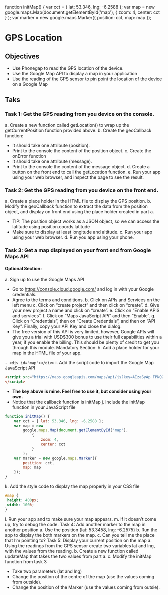 function initMap() {
    var cct = { lat: 53.346, lng: -6.2588 };
    var map = new
        google.maps.Map(document.getElementById('map'),
            {
                zoom: 4,
                center: cct
            }
        );
    var marker = new google.maps.Marker({
        position: cct,
        map: map
    });
# GPS Location

## Objectives
- Use Phonegap to read the GPS location of the device.
- Use the Google Map API to display a map in your application
- Use the reading of the GPS sensor to pin point the location of the device on a Google Map


## Taks

### Task 1: Get the GPS reading from you device on the console.


a. Create a new function called getLocation() to wrap up the getCurrentPosition function
provided above.
b. Create the geoCallback function:
- It should take one attribute (position).
- Print to the console the content of the position object.
c. Create the onError function
- It should take one attribute (message).
- Print to the console the content of the message object.
d. Create a button on the front end to call the getLocation function.
e. Run your app using your web browser, and inspect the page to see the result.


### Task 2: Get the GPS reading from you device on the front end.

a. Create a place holder in the HTML file to display the GPS position.
b. Modify the geoCallback function to extract the data from the position object, and display on
front end using the place holder created in part a.
- TIP: The position object works as a JSON object, so we can access the latitude using
position.coords.latitude
- Make sure to display at least longitude and altitude.
c. Run your app using your web browser.
d. Run you app using your phone.

### Task 3: Get a map displayed on your front end from Google Maps API

#### Optional Section:
a. Sign up to use the Google Maps API
- Go to https://console.cloud.google.com/ and log in with your Google credentials.
- Agree to the terms and conditions.
b. Click on APIs and Services on the left menu
c. Click on “create project” and then click on “create”.
d. Give your new project a name and click on “create”.
e. Click on “Enable APIS and services”.
f. Click on “Maps JavaScript APi” and then “Enable”.
g. Click on “Credentials”, then on “Create Credentials”, and then on “API Key”. Finally, copy
your API Key and close the dialog.
- The free version of this API is very limited, however, Google APIs will give you a trial
with USD$300 bonus to use their full capabilities within a year, if you enable the
billing. This should be plenty of credit to get you through this module.
Mandatory Section:
h. Add a place holder for your map in the HTML file of your app.

`- <div id="map"></div>`
i. Add the script code to import the Google Map JavaScript API

```html
<script src="https://maps.googleapis.com/maps/api/js?key=AIzaSyAp FPNQ2WxbEueUXMJBPHjLenlPnFo68ls&callback=initMap">
</script>
```


- **The key above is mine. Feel free to use it, but consider using your own.**
- Notice that the callback function is initMap
j. Include the initMap function in your JavaScript file

```javascript
function initMap() {
    var cct = { lat: 53.346, lng: -6.2588 };
    var map = new
        google.maps.Map(document.getElementById('map'),
            {
                zoom: 4,
                center: cct
            }
        );
    var marker = new google.maps.Marker({
        position: cct,
        map: map
    });
}
```

k. Add the style code to display the map properly in your CSS file

```css
#map {
 height: 400px;
 width: 100%;
}
```

l. Run your app and to make sure your map appears.
m. If it doesn’t come up, try to debug the code.
Task 4: Add another marker to the map in another position
a. Use the position {lat: 53.3458, lng: -6.2575}
b. Run the app to display the both markers on the map.
c. Can you tell me the place that I’m pointing to?
Task 5: Display your current position on the map
a. Using the readings from the GPS sensor create two variables lat and lng, with the values
from the reading.
b. Create a new function called updateMap that takes the two values from part a.
c. Modify the initMap function from task 3
- Take two parameters (lat and lng)
- Change the position of the centre of the map (use the values coming from outside).
- Change the position of the Marker (use the values coming from outsie).